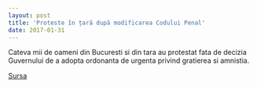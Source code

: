 ```yaml
---
layout: post
title: 'Proteste în țară după modificarea Codului Penal'
date: 2017-01-31
---
```


Cateva mii de oameni din Bucuresti si din tara au protestat fata de decizia Guvernului de a adopta ordonanta de urgenta privind gratierea si amnistia.  


[Sursa](http://www.agerpres.ro/social/2017/01/31/cateva-sute-de-persoane-protesteaza-la-guvern-23-18-48)
